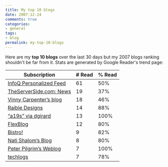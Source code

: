 ```yaml
--- 
title: My top 10 blogs
date: 2007-12-24
comments: true
categories: 
- general
tags: 
- blog
permalink: my-top-10-blogs
---
```

Here are my **top 10 blogs** over the last 30 days but my 2007 blogs ranking shouldn't be far from it. Stats are generated by Google Reader's trend page:<table class="sorting"><thead><tr><th>Subscription</th><th class="primary"># Read</th><th class="secondary">% Read</th></tr></thead><tbody><tr class="alt first-row top10 top20 top40" id="trends-feed/http://www.infoq.com/rss/rss.action?token=l9utqd88BFNuLlBdfBmtajxe20w0sKHc"><td class="sorting-sub-name">[InfoQ Personalized Fe<wbr>ed</wbr>](http://www.infoq.com/rss/rss.action?token=uPoslcXaSms1c5I0jNHlWCmeW3LPUfzN)<br /></td><td class="sorting-sub-primary">61</td><td class="sorting-sub-secondary">50%</td></tr><tr class="top10 top20 top40" id="trends-feed/http://www.theserverside.com/rss/theserverside-rss2.xml"><td class="sorting-sub-name">[TheServerSide.com: Ne<wbr>ws</wbr>](http://www.theserverside.com/rss/theserverside-rss2.xml)<br /></td><td class="sorting-sub-primary">19</td><td class="sorting-sub-secondary">37%</td></tr><tr class="alt top10 top20 top40" id="trends-feed/http://www.j2eegeek.com/blog/feed/"><td class="sorting-sub-name">[Vinny Carpenter’s blo<wbr>g</wbr>](http://www.j2eegeek.com/blog/feed/)</td><td class="sorting-sub-primary">18</td><td class="sorting-sub-secondary">46%</td></tr><tr class="top10 top20 top40" id="trends-feed/http://raibledesigns.com/rss/rd"><td class="sorting-sub-name">[Raible Designs](http://raibledesigns.com/rss/rd)</td><td class="sorting-sub-primary">14</td><td class="sorting-sub-secondary">88%</td></tr><tr class="alt top10 top20 top40" id="trends-user/15190414723669509436/label/a19s"><td class="sorting-sub-name">[“a19s” via dgirard](http://www.google.com/reader/public/atom/user/15190414723669509436/label/a19s)</td><td class="sorting-sub-primary">13</td><td class="sorting-sub-secondary">100%</td></tr><tr class="top10 top20 top40" id="trends-feed/http://flexblog.faratasystems.com/?feed=atom"><td class="sorting-sub-name">[FlexBlog](http://flexblog.faratasystems.com/?feed=atom)</td><td class="sorting-sub-primary">12</td><td class="sorting-sub-secondary">80%</td></tr><tr class="alt top10 top20 top40" id="trends-feed/http://blogs.sun.com/alexismp/feed/entries/rss"><td class="sorting-sub-name">[Bistro!](http://blogs.sun.com/alexismp/feed/entries/rss)</td><td class="sorting-sub-primary">9</td><td class="sorting-sub-secondary">82%</td></tr><tr class="top10 top20 top40" id="trends-feed/http://natishalom.typepad.com/nati_shaloms_blog/atom.xml"><td class="sorting-sub-name">[Nati Shalom’s Blog](http://natishalom.typepad.com/nati_shaloms_blog/atom.xml)</td><td class="sorting-sub-primary">8</td><td class="sorting-sub-secondary">80%</td></tr><tr class="alt top10 top20 top40" id="trends-feed/http://jroller.com/rss/peter_pilgrim"><td class="sorting-sub-name">[Peter Pilgrim’s Weblo<wbr>g</wbr>](http://jroller.com/rss/peter_pilgrim)</td><td class="sorting-sub-primary">7</td><td class="sorting-sub-secondary">100%</td></tr><tr class="top10 top20 top40" id="trends-feed/http://ssklogs.blogspot.com/atom.xml"><td class="sorting-sub-name">[techlogs](http://ssklogs.blogspot.com/atom.xml)</td><td class="sorting-sub-primary">7</td><td class="sorting-sub-secondary">78%</td></tr></tbody></table>
